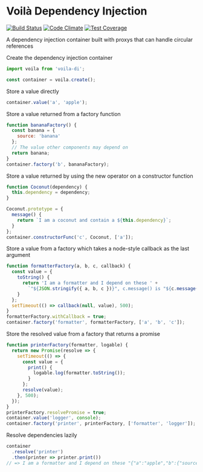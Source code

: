 # Voilà Dependency Injection
[![Build Status](https://travis-ci.org/Griffingj/voila-di.svg?branch=master)](https://travis-ci.org/Griffingj/voila-di)
[![Code Climate](https://codeclimate.com/github/Griffingj/voila-di/badges/gpa.svg)](https://codeclimate.com/github/Griffingj/voila-di)
[![Test Coverage](https://codeclimate.com/github/Griffingj/voila-di/badges/coverage.svg)](https://codeclimate.com/github/Griffingj/voila-di/coverage)

A dependency injection container built with proxys that can handle circular 
references

Create the dependency injection container

```javascript
import voila from 'voila-di';

const container = voila.create();
```

Store a value directly

```javascript
container.value('a', 'apple');
```

Store a value returned from a factory function  

```javascript
function bananaFactory() {
  const banana = {
    source: 'banana'
  };
  // The value other components may depend on
  return banana;
}
container.factory('b', bananaFactory);
```

Store a value returned by using the new operator on a constructor function

```javascript
function Coconut(dependency) {
  this.dependency = dependency;
}

Coconut.prototype = {
  message() {
    return `I am a coconut and contain a ${this.dependency}`;
  }
};
container.constructorFunc('c', Coconut, ['a']);
```

Store a value from a factory which takes a node-style callback as the last argument

```javascript
function formatterFactory(a, b, c, callback) {
  const value = {
    toString() {
      return 'I am a formatter and I depend on these ' +
        `"${JSON.stringify({ a, b, c })}", c.message() is "${c.message()}"`;
    }
  };
  setTimeout(() => callback(null, value), 500);
}
formatterFactory.withCallback = true;
container.factory('formatter', formatterFactory, ['a', 'b', 'c']);
```


Store the resolved value from a factory that returns a promise

```javascript
function printerFactory(formatter, logable) {
  return new Promise(resolve => {
    setTimeout(() => {
      const value = {
        print() {
          logable.log(formatter.toString());
        }
      };
      resolve(value);
    }, 500);
  });
}
printerFactory.resolvePromise = true;
container.value('logger', console);
container.factory('printer', printerFactory, ['formatter', 'logger']);
```

Resolve dependencies lazily

```javascript
container
  .resolve('printer')
  .then(printer => printer.print())
// => I am a formatter and I depend on these "{"a":"apple","b":{"source":"banana"},"c":{"dependency":"apple"}}", c.message() is "I am a coconut and contain a apple"
```